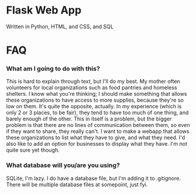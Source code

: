 # Flask Web App
Written in Python, HTML, and CSS, and SQL

# FAQ
### What am I going to do with this?
This is hard to explain through text, but I'll do my best. My mother often volunteers for local organizations such as food pantries and homeless shelters. I know what you're thinking; I should make something that allows these organizations to have access to more supplies, because they're so low on them. It's quite the opposite, actually. In my experience (which is only 2 or 3 places, to be fair), they tend to have too much of one thing, and barely enough of the other. This in itself is a problem, but the bigger problem is that there are no lines of communication between them, so even if they want to share, they really can't. I want to make a webapp that allows these organizations to list what they have to give, and what they need. I'd also like to add an option for businesses to display what they have. I'm not quite sure yet though.

### What database will you/are you using?
SQLite, I'm lazy. I do have a database file, but I'm adding it to .gitignore. There will be multiple database files at somepoint, just fyi.


